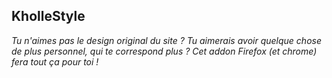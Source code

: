 ## KholleStyle ##
*Tu n'aimes pas le design original du site ? Tu aimerais avoir quelque chose de plus personnel, qui te correspond plus ? Cet addon Firefox (et chrome) fera tout ça pour toi !*